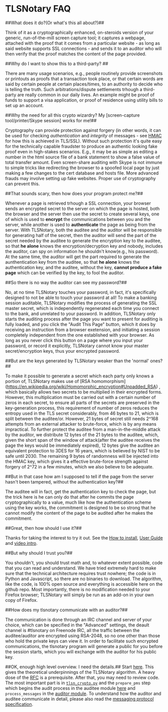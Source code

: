 TLSNotary FAQ
=============

##What does it do?(Or what's this all about?)##

Think of it as a cryptographically enhanced, on-steroids version of your generic, run-of-the-mill screen capture tool; it captures a webpage, attached with the proof that it comes from a particular website - as long as said website supports SSL connections - and sends it to an auditor who will then verify that the proof matches the content of the page provided.


##Why do I want to show this to a third-party? ##

There are many usage scenarios, e.g., people routinely provide screenshots or printouts as proofs that a transaction took place, or that certain words are said by certain people at certain places/times, to an authority to decide who is telling the truth. Such arbitrations/dispute settlements trhough a third-party are really common in our daily lives. An example might be proof of funds to support a visa application, or proof of residence using utility bills to set up an account.


##Why the need for all this crypto wizardry? My [screen-capture tool/printer/Skype session] works for me!##

Cryptography can provide protection against forgery (in other words, it can be used for checking *authentication* and *integrity* of messages - see [HMAC](https://en.wikipedia.org/wiki/Hash-based_message_authentication_code) for how this is achieved in TLS/SSL). Without such protection it's quite easy for the technically capable fraudster to produce an authentic looking fake proof even in high-stakes scenarios. E.g., it may be as simple as editing a number in the html source file of a bank statement to show a false value of total transfer amount. Even screen-share auditing with Skype is not immune to simple tricks like redirecting the browser to a spoofed local page by just making a few changes to the cert database and hosts file.  More advanced frauds may involve setting up fake websites. Proper use of cryptography can prevent this.

##That sounds scary, then how does your program protect me?##

Whenever a page is retrieved trhough a SSL connection, your browser sends an encrypted secret to the server on which the page is hosted, both the browser and the server then use the secret to create several keys, one of which is used to **encrypt** the communications between you and the server, while another is used to **authenticate** the page as being from the server. With TLSNotary, both the auditee and the auditor will be responsible for generating half of the secret, then the auditor will send the part of the secret needed by the auditee to generate the encryption key to the auditee, so that **he alone** knows the encryption/decryption key and nobody, includes the auditor, can spy on information he shouldn't know(e.g., his password). At the same time, the auditor will get the part required to generate the aunthentication key from the auditee, so that **he alone** knows the authentication key, and the auditee, without the key, **cannot produce a fake page** which can be verified by the key, to fool the auditor.

##So there is no way the auditor can see my password?##

No, at no time TLSNotary touches your password, in fact, it's specifically designed to not be able to touch your password at all! To make a banking session auditable, TLSNotary modifies the process of generating the SSL master secret, which is independently regenerated each time you connect to the bank, and unrelated to your password. In addition, TLSNotary only starts the auditing process after the page you want to present for auditing is fully loaded, and you click the "Audit This Page" button, which it does by receiving an instruction from a browser exetension, and initiating a session completely independent from the one established with your browser. As long as you never click this button on a page where you input your password, or record it explicitly, TLSNotary cannot know your master secret/encryption keys, thus your encrypted password.

##But are the keys generated by TLSNotary weaker than the 'normal' ones?##

To make it possible to generate a secret which each party only knows a portion of, TLSNotary makes use of [RSA homomorphism] (https://en.wikipedia.org/wiki/Homomorphic_encryption#Unpadded_RSA) , which basically allows two secrets to be multiplied in their encrypted forms. However, this multiplication must be carried out with a certain number of zeros in each secret, to ensure all parts of the secrets are preserved in the key-generation process, this requirement of number of zeros reduces the entropy used in the TLS secret considerably, from 46 bytes to 21, which is split between the auditee/or. However, 21 bytes of secret still needs 2^168 attempts from an external attacker to brute-force, which is by any means impractical. To further protect the auditee from a man-in-the-middle attack by the auditor, we distribute 12 bytes of the 21 bytes to the auditee, which, given the short span of the window of attack(after the auditee receives the page the keys would be immediately expired), 12 bytes give the auditee an equivalent protection to 3DES for 16 years, which is believed by NIST to be safe until 2030. The remaining 9 bytes of randomness will be injected into the HMAC key, which gives it a effective brute-force strength against forgery of 2^72 in a few minutes, which we also believe to be adequate. 

##But in that case how am I supposed to tell if the page from the server hasn't been tampered, without the authentication key?##

The auditee will in fact, get the authentication key to check the page, but the trick here is he can only do that after he commits the page cryptographically to a value, much like how the authentication scheme using the key works, the commitment is designed to be so strong that he cannot modify the content of the page to be audited after he makes the commitment.


##Great, then how should I use it?##

Thanks for taking the interest to try it out. See the [How to install](https://github.com/AdamISZ/tlsnotary#how-to-install-and-run), [User Guide](https://github.com/AdamISZ/tlsnotary#user-guide) and [video intro](https://www.youtube.com/playlist?list=PLnSCooZY6_w9j5tQ8jAeZtrl9l4NnL48G).


##But why should I trust you?##

You shouldn't, you should trust math and, to whatever extent possible, code that you can read and understand. We have tried extremely hard to make sure that the technical architecture requires trust nowhere; the code is in Python and Javascript, so there are no binaries to download. The algorithm, like the code, is 100% open source and everything is accessible here on the github repo. Most importantly, there is no modification needed to your Firefox browser; TLSNotary will simply be run as an add-on in your own copy of Firefox.

##How does my tlsnotary communicate with an auditor?##

The communication is done through an IRC channel and server of your choice, which can be specified in the "Advanced" settings, the deault channel is #tlsnotary on Freenode IRC, all the traffic between the auditee/auditor are encrypted using RSA-2048, so no one other than those who hold the private keys can view it. In order to facilitate such encrypted communications, the tlsnotary program will generate a public for you before the session starts, which you will exchange with the auditor for his public key.

##OK, enough high level overview. I need the details.##
Start [here](TLSNotary.pdf). This gives the theoretical underpinnings of the TLSNotary algorithm. A heavy dose of the [RFC](https://www.ietf.org/rfc/rfc2246.txt) is a prerequisite. After that, you may need to review code. The most important part is in [`tlsn_crypto.py`](https://github.com/AdamISZ/tlsnotary/blob/master/data/shared/tlsn_crypto.py) and the `prepare_pms` step which begins the audit process in the auditee module [here](https://github.com/AdamISZ/tlsnotary/blob/master/data/auditee/tlsnotary-auditee.py#L160) and   `process_messages` in the [auditor module](https://github.com/AdamISZ/tlsnotary/blob/master/data/auditor/tlsnotary-auditor.py#L49). To understand how the auditor and auditee communicate in detail, please also read the [messaging protocol specification](TLSNotary_messaging.md).







